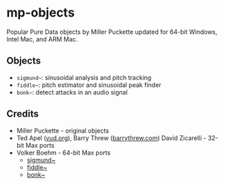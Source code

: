 # mp-objects

Popular Pure Data objects by Miller Puckette updated for 64-bit Windows,
Intel Mac, and ARM Mac.

## Objects

- `sigmund~`: sinusoidal analysis and pitch tracking
- `fiddle~`: pitch estimator and sinusoidal peak finder
- `bonk~`: detect attacks in an audio signal

## Credits

- Miller Puckette - original objects
- Ted Apel ([vud.org](http://vud.org/max/)), Barry Threw ([barrythrew.com](http://www.barrythrew.com))
David Zicarelli - 32-bit Max ports
- Volker Boehm - 64-bit Max ports
  - [sigmund~](https://github.com/v7b1/sigmund_64bit-version)
  - [fiddle~](https://github.com/v7b1/fiddle_64bit_version)
  - [bonk~](https://github.com/v7b1/bonk_64bit-version)
